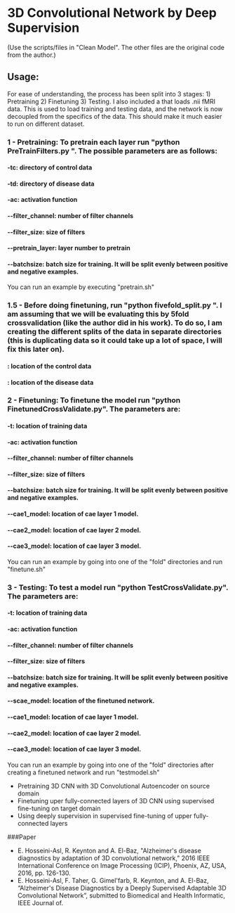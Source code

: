 




# 3D Convolutional Network by Deep Supervision
(Use the scripts/files in "Clean Model". The other files are the original code from the author.)
## Usage:
For ease of understanding, the process has been split into 3 stages: 1) Pretraining 2) Finetuning 3) Testing.
I also included a that loads .nii fMRI data. This is used to load training and testing data, and the network is now decoupled from the specifics of the data. This should make it much easier to run on different dataset.

### 1 - Pretraining: To pretrain each layer run "python PreTrainFilters.py ". The possible parameters are as follows:
#### -tc: directory of control data
#### -td: directory of disease data
#### -ac: activation function
####  --filter_channel: number of filter channels
#### --filter_size: size of filters
#### --pretrain_layer: layer number to pretrain
#### --batchsize: batch size for training. It will be split evenly between positive and negative examples.
You can run an example by executing "pretrain.sh"

### 1.5 - Before doing finetuning, run "python fivefold_split.py <control dir> <disease dir>". I am assuming that we will be evaluating this by 5fold crossvalidation (like the author did in his work). To do so, I am creating the different splits of the data in separate directories (this is duplicating data so it could take up a lot of space, I will fix this later on).
#### <control dir>: location of the control data
#### <disease dir>: location of the disease data

### 2 - Finetuning: To finetune the model run "python FinetunedCrossValidate.py". The parameters are:
#### -t: location of training data
#### -ac: activation function
####  --filter_channel: number of filter channels
#### --filter_size: size of filters
#### --batchsize: batch size for training. It will be split evenly between positive and negative examples.
#### --cae1_model: location of cae layer 1 model.
#### --cae2_model: location of cae layer 2 model.
#### --cae3_model: location of cae layer 3 model.
You can run an example by going into one of the "fold" directories and run "finetune.sh"


### 3 - Testing: To test a model run "python TestCrossValidate.py". The parameters are:
#### -t: location of training data
#### -ac: activation function
####  --filter_channel: number of filter channels
#### --filter_size: size of filters
#### --batchsize: batch size for training. It will be split evenly between positive and negative examples.
#### --scae_model: location of the finetuned network.
#### --cae1_model: location of cae layer 1 model.
#### --cae2_model: location of cae layer 2 model.
#### --cae3_model: location of cae layer 3 model.
You can run an example by going into one of the "fold" directories after creating a finetuned network and run "testmodel.sh"


* Pretraining 3D CNN with 3D Convolutional Autoencoder on source domain  
* Finetuning uper fully-connected layers of 3D CNN using supervised fine-tuning on target domain  
* Using deeply supervision in supervised fine-tuning of upper fully-connected layers  


###Paper  
* E. Hosseini-Asl, R. Keynton and A. El-Baz, "Alzheimer's disease diagnostics by adaptation of 3D convolutional network," 2016 IEEE International Conference on Image Processing (ICIP), Phoenix, AZ, USA, 2016, pp. 126-130. 
* E. Hosseini-Asl, F. Taher, G. Gimel'farb, R. Keynton, and A. El-Baz, “Alzheimer's Disease Diagnostics by a  Deeply Supervised Adaptable 3D Convolutional Network”, submitted to  Biomedical and Health Informatic, IEEE Journal of.

